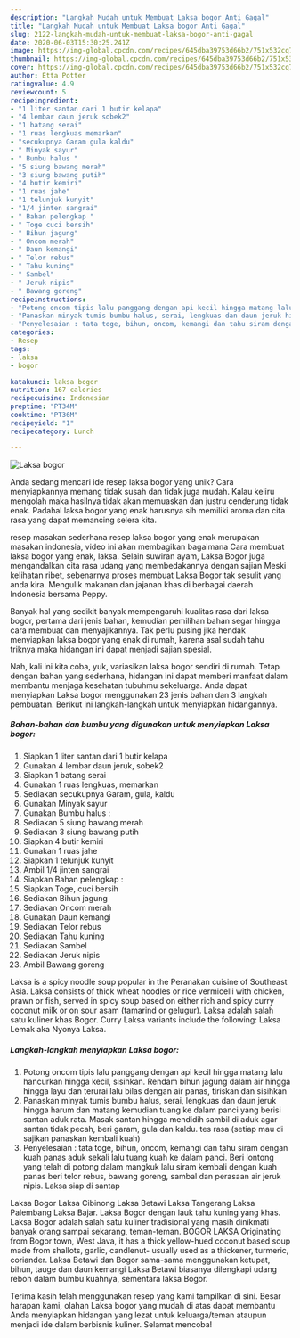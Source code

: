 ```yaml
---
description: "Langkah Mudah untuk Membuat Laksa bogor Anti Gagal"
title: "Langkah Mudah untuk Membuat Laksa bogor Anti Gagal"
slug: 2122-langkah-mudah-untuk-membuat-laksa-bogor-anti-gagal
date: 2020-06-03T15:30:25.241Z
image: https://img-global.cpcdn.com/recipes/645dba39753d66b2/751x532cq70/laksa-bogor-foto-resep-utama.jpg
thumbnail: https://img-global.cpcdn.com/recipes/645dba39753d66b2/751x532cq70/laksa-bogor-foto-resep-utama.jpg
cover: https://img-global.cpcdn.com/recipes/645dba39753d66b2/751x532cq70/laksa-bogor-foto-resep-utama.jpg
author: Etta Potter
ratingvalue: 4.9
reviewcount: 5
recipeingredient:
- "1 liter santan dari 1 butir kelapa"
- "4 lembar daun jeruk sobek2"
- "1 batang serai"
- "1 ruas lengkuas memarkan"
- "secukupnya Garam gula kaldu"
- " Minyak sayur"
- " Bumbu halus "
- "5 siung bawang merah"
- "3 siung bawang putih"
- "4 butir kemiri"
- "1 ruas jahe"
- "1 telunjuk kunyit"
- "1/4 jinten sangrai"
- " Bahan pelengkap "
- " Toge cuci bersih"
- " Bihun jagung"
- " Oncom merah"
- " Daun kemangi"
- " Telor rebus"
- " Tahu kuning"
- " Sambel"
- " Jeruk nipis"
- " Bawang goreng"
recipeinstructions:
- "Potong oncom tipis lalu panggang dengan api kecil hingga matang lalu hancurkan hingga kecil, sisihkan. Rendam bihun jagung dalam air hingga hingga layu dan terurai lalu bilas dengan air panas, tiriskan dan sisihkan"
- "Panaskan minyak tumis bumbu halus, serai, lengkuas dan daun jeruk hingga harum dan matang kemudian tuang ke dalam panci yang berisi santan aduk rata. Masak santan hingga mendidih sambil di aduk agar santan tidak pecah, beri garam, gula dan kaldu. tes rasa (setiap mau di sajikan panaskan kembali kuah)"
- "Penyelesaian : tata toge, bihun, oncom, kemangi dan tahu siram dengan kuah panas aduk sekali lalu tuang kuah ke dalam panci. Beri lontong yang telah di potong dalam mangkuk lalu siram kembali dengan kuah panas beri telor rebus, bawang goreng, sambal dan perasaan air jeruk nipis. Laksa siap di santap"
categories:
- Resep
tags:
- laksa
- bogor

katakunci: laksa bogor 
nutrition: 167 calories
recipecuisine: Indonesian
preptime: "PT34M"
cooktime: "PT36M"
recipeyield: "1"
recipecategory: Lunch

---
```



![Laksa bogor](https://img-global.cpcdn.com/recipes/645dba39753d66b2/751x532cq70/laksa-bogor-foto-resep-utama.jpg)

Anda sedang mencari ide resep laksa bogor yang unik? Cara menyiapkannya memang tidak susah dan tidak juga mudah. Kalau keliru mengolah maka hasilnya tidak akan memuaskan dan justru cenderung tidak enak. Padahal laksa bogor yang enak harusnya sih memiliki aroma dan cita rasa yang dapat memancing selera kita.

resep masakan sederhana resep laksa bogor yang enak merupakan masakan indonesia, video ini akan membagikan bagaimana Cara membuat laksa bogor yang enak, laksa. Selain suwiran ayam, Laksa Bogor juga mengandalkan cita rasa udang yang membedakannya dengan sajian Meski kelihatan ribet, sebenarnya proses membuat Laksa Bogor tak sesulit yang anda kira. Mengulik makanan dan jajanan khas di berbagai daerah Indonesia bersama Peppy.

Banyak hal yang sedikit banyak mempengaruhi kualitas rasa dari laksa bogor, pertama dari jenis bahan, kemudian pemilihan bahan segar hingga cara membuat dan menyajikannya. Tak perlu pusing jika hendak menyiapkan laksa bogor yang enak di rumah, karena asal sudah tahu triknya maka hidangan ini dapat menjadi sajian spesial.


Nah, kali ini kita coba, yuk, variasikan laksa bogor sendiri di rumah. Tetap dengan bahan yang sederhana, hidangan ini dapat memberi manfaat dalam membantu menjaga kesehatan tubuhmu sekeluarga. Anda dapat menyiapkan Laksa bogor menggunakan 23 jenis bahan dan 3 langkah pembuatan. Berikut ini langkah-langkah untuk menyiapkan hidangannya.

<!--inarticleads1-->

##### Bahan-bahan dan bumbu yang digunakan untuk menyiapkan Laksa bogor:

1. Siapkan 1 liter santan dari 1 butir kelapa
1. Gunakan 4 lembar daun jeruk, sobek2
1. Siapkan 1 batang serai
1. Gunakan 1 ruas lengkuas, memarkan
1. Sediakan secukupnya Garam, gula, kaldu
1. Gunakan  Minyak sayur
1. Gunakan  Bumbu halus :
1. Sediakan 5 siung bawang merah
1. Sediakan 3 siung bawang putih
1. Siapkan 4 butir kemiri
1. Gunakan 1 ruas jahe
1. Siapkan 1 telunjuk kunyit
1. Ambil 1/4 jinten sangrai
1. Siapkan  Bahan pelengkap :
1. Siapkan  Toge, cuci bersih
1. Sediakan  Bihun jagung
1. Sediakan  Oncom merah
1. Gunakan  Daun kemangi
1. Sediakan  Telor rebus
1. Sediakan  Tahu kuning
1. Sediakan  Sambel
1. Sediakan  Jeruk nipis
1. Ambil  Bawang goreng


Laksa is a spicy noodle soup popular in the Peranakan cuisine of Southeast Asia. Laksa consists of thick wheat noodles or rice vermicelli with chicken, prawn or fish, served in spicy soup based on either rich and spicy curry coconut milk or on sour asam (tamarind or gelugur). Laksa adalah salah satu kuliner khas Bogor. Curry Laksa variants include the following: Laksa Lemak aka Nyonya Laksa. 

<!--inarticleads2-->

##### Langkah-langkah menyiapkan Laksa bogor:

1. Potong oncom tipis lalu panggang dengan api kecil hingga matang lalu hancurkan hingga kecil, sisihkan. Rendam bihun jagung dalam air hingga hingga layu dan terurai lalu bilas dengan air panas, tiriskan dan sisihkan
1. Panaskan minyak tumis bumbu halus, serai, lengkuas dan daun jeruk hingga harum dan matang kemudian tuang ke dalam panci yang berisi santan aduk rata. Masak santan hingga mendidih sambil di aduk agar santan tidak pecah, beri garam, gula dan kaldu. tes rasa (setiap mau di sajikan panaskan kembali kuah)
1. Penyelesaian : tata toge, bihun, oncom, kemangi dan tahu siram dengan kuah panas aduk sekali lalu tuang kuah ke dalam panci. Beri lontong yang telah di potong dalam mangkuk lalu siram kembali dengan kuah panas beri telor rebus, bawang goreng, sambal dan perasaan air jeruk nipis. Laksa siap di santap


Laksa Bogor Laksa Cibinong Laksa Betawi Laksa Tangerang Laksa Palembang Laksa Bajar. Laksa Bogor dengan lauk tahu kuning yang khas. Laksa Bogor adalah salah satu kuliner tradisional yang masih dinikmati banyak orang sampai sekarang, teman-teman. BOGOR LAKSA Originating from Bogor town, West Java, it has a thick yellow-hued coconut based soup made from shallots, garlic, candlenut- usually used as a thickener, turmeric, coriander. Laksa Betawi dan Bogor sama-sama menggunakan ketupat, bihun, tauge dan daun kemangi Laksa Betawi biasanya dilengkapi udang rebon dalam bumbu kuahnya, sementara laksa Bogor. 

Terima kasih telah menggunakan resep yang kami tampilkan di sini. Besar harapan kami, olahan Laksa bogor yang mudah di atas dapat membantu Anda menyiapkan hidangan yang lezat untuk keluarga/teman ataupun menjadi ide dalam berbisnis kuliner. Selamat mencoba!
